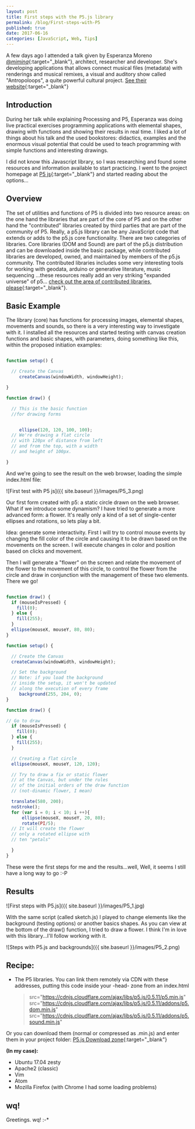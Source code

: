 ```yaml
---
layout: post
title: First steps with the P5.js library
permalink: /blog/First-steps-with-P5
published: true
date: 2017-06-16
categories: [JavaScript, Web, Tips]
---
```




A few days ago I attended a talk given by Esperanza Moreno [@_mimina_](https://twitter.com/_mimina_){:target="_blank"}, architect, researcher and developer. She's developing applications that allows connect musical files (metadata) with renderings and musical remixes, a visual and auditory show called "Antropoloops", a quite powerful cultural project. [See their website](http://antropoloops.tumblr.com/){:target="_blank"}
<!--more-->

## Introduction

During her talk while explaining Processing and P5, Esperanza was doing live practical exercises programming applications with elemental shapes, drawing with functions and showing their results in real time. I liked a lot of things about his talk and the used bookstores: didactics, examples and the enormous visual potential that could be used to teach programming with simple functions and interesting drawings.

 I did not know this Javascript library, so I was researching and found some resources and information available to start practicing. I went to the project homepage at [P5 js](https://p5js.org/){:target="_blank"} and started reading about the options...


## Overview

The set of utilities and functions of P5 is divided into two resource areas: on the one hand the libraries that are part of the core of P5 and on the other hand the "contributed" libraries created by third parties that are part of the community of P5.
Really, a p5.js library can be any JavaScript code that extends or adds to the p5.js core functionality. There are two categories of libraries. Core libraries (DOM and Sound) are part of the p5.js distribution and can be downloaded inside the basic package, while contributed libraries are developed, owned, and maintained by members of the p5.js community. The contributed libraries includes some very interesting tools for working with geodata, arduino or generative literature, music sequencing ...these resources really add an very striking "expanded universe" of p5... [check out the area of contributed libraries, please](https://p5js.org/libraries/){:target="_blank"}.


## Basic Example

The library (core) has functions for processing images, elemental shapes, movements and sounds, so there is a very interesting way to investigate with it. I installed all the resources and started testing with canvas creation functions and basic shapes, with parameters, doing something like this, within the proposed initiation examples:

```javascript

function setup() {

  // Create the Canvas  
     createCanvas(windowWidth, windowHeight);

}

function draw() {

  // This is the basic function
  //for drawing forms


     ellipse(120, 120, 100, 100);
  // We're drawing a flat circle
  // with 120px of distance from left
  // and from the top, with a width
  // and height of 100px.

}

```
And we're going to see the result on the web browser, loading the simple index.html file:

![First test with P5 js]({{ site.baseurl }}/images/P5_3.png)

Our first form created with p5: a static circle drawn on the web browser. What if we introduce some dynamism? I have tried to generate a more advanced form: a flower. It's really only a kind of a set of single-center ellipses and rotations, so lets play a bit.

Idea: generate some interactivity. First I will try to control mouse events by changing the fill color of the circle and causing it to be drawn based on the movements on the screen. I will execute changes in color and position based on clicks and movement.

Then I will generate a "flower" on the screen and relate the movement of the flower to the movement of this circle, to control the flower from the circle and draw in conjunction with the management of these two elements. There we go!


```javascript

function draw() {
  if (mouseIsPressed) {
    fill(0);
  } else {
    fill(255);
  }
  ellipse(mouseX, mouseY, 80, 80);
}

```


```javascript
function setup() {

  // Create the Canvas
  createCanvas(windowWidth, windowHeight);

  // Set the background
  // Note: if you load the background
  // inside the setup, it won't be updated
  // along the execution of every frame
     background(255, 204, 0);
}

function draw() {

// Go to draw
  if (mouseIsPressed) {
    fill(0);
  } else {
    fill(255);
  }

  // Creating a flat circle
  ellipse(mouseX, mouseY, 120, 120);

  // Try to draw a fix or static flower
  // at the Canvas, but under the rules
  // of the initial orders of the draw function
  // (not-dinamic flower, I mean)

  translate(580, 200);
  noStroke();
  for (var i = 0; i < 10; i ++){
      ellipse(mouseX, mouseY, 20, 80);
      rotate(PI/5);
  // It will create the flower
  // only a rotated ellipse with
  // ten "petals"

  }
}

```
These were the first steps for me and the results...well, Well, it seems I still have a long way to go :-P

## Results

![First steps with P5.js]({{ site.baseurl }}/images/P5_1.jpg)

With the same script (called sketch.js) I played to change elements like the background (testing options) or another basics shapes. As you can view at the bottom of the draw() function, I tried to draw a flower. I think I'm in love with this library...I'll follow working with it.

![Steps with P5.js and backgrounds]({{ site.baseurl }}/images/P5_2.png)

## Recipe:

* The P5 libraries. You can link them remotely via CDN with these addresses, putting this code inside your -head- zone from an index.html

   >  src="https://cdnjs.cloudflare.com/ajax/libs/p5.js/0.5.11/p5.min.js"
   >  src="https://cdnjs.cloudflare.com/ajax/libs/p5.js/0.5.11/addons/p5.dom.min.js"
   >  src="https://cdnjs.cloudflare.com/ajax/libs/p5.js/0.5.11/addons/p5.sound.min.js"

Or you can download them (normal or compressed as .min.js) and enter them in your project folder: [P5.js Download zone](https://p5js.org/download/){:target="_blank"}

**(In my case):**

* Ubuntu 17.04 zesty
* Apache2 (classic)
* Vim
* Atom
* Mozilla Firefox (with Chrome I had some loading problems)

## wq!

Greetings. wq!    :-*
